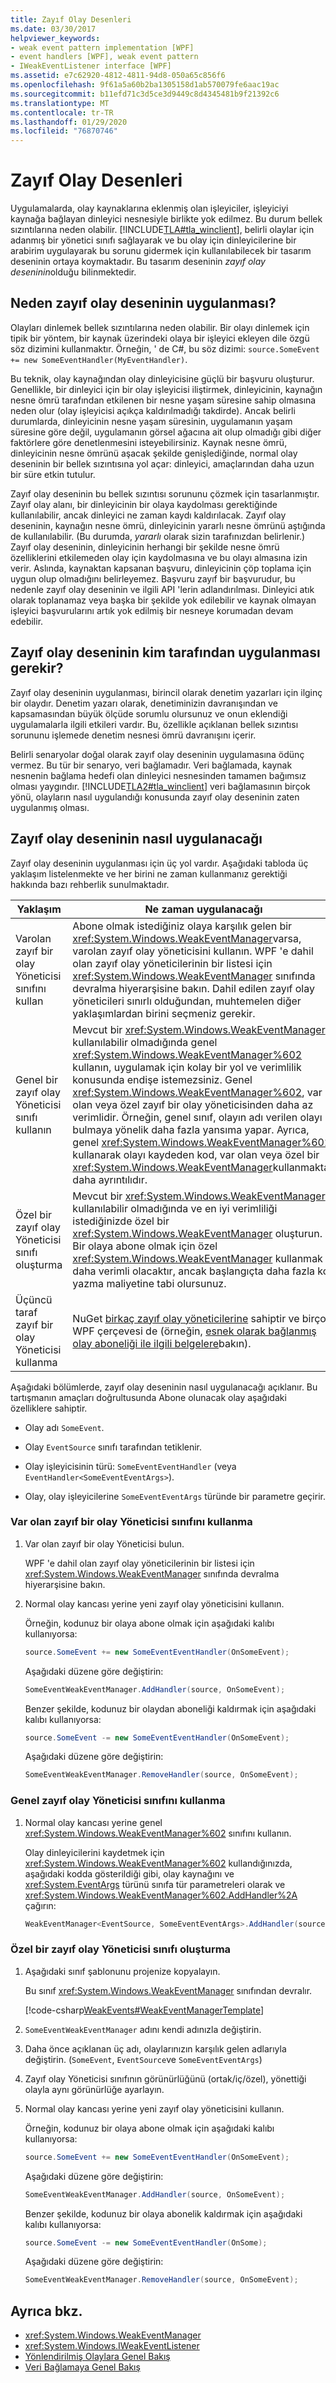 ```yaml
---
title: Zayıf Olay Desenleri
ms.date: 03/30/2017
helpviewer_keywords:
- weak event pattern implementation [WPF]
- event handlers [WPF], weak event pattern
- IWeakEventListener interface [WPF]
ms.assetid: e7c62920-4812-4811-94d8-050a65c856f6
ms.openlocfilehash: 9f61a5a60b2ba1305158d1ab570079fe6aac19ac
ms.sourcegitcommit: b11efd71c3d5ce3d9449c8d4345481b9f21392c6
ms.translationtype: MT
ms.contentlocale: tr-TR
ms.lasthandoff: 01/29/2020
ms.locfileid: "76870746"
---
```

# <a name="weak-event-patterns"></a>Zayıf Olay Desenleri
Uygulamalarda, olay kaynaklarına eklenmiş olan işleyiciler, işleyiciyi kaynağa bağlayan dinleyici nesnesiyle birlikte yok edilmez. Bu durum bellek sızıntılarına neden olabilir. [!INCLUDE[TLA#tla_winclient](../../../../includes/tlasharptla-winclient-md.md)], belirli olaylar için adanmış bir yönetici sınıfı sağlayarak ve bu olay için dinleyicilerine bir arabirim uygulayarak bu sorunu gidermek için kullanılabilecek bir tasarım deseninin ortaya koymaktadır. Bu tasarım deseninin *zayıf olay deseninin*olduğu bilinmektedir.  
  
## <a name="why-implement-the-weak-event-pattern"></a>Neden zayıf olay deseninin uygulanması?  
 Olayları dinlemek bellek sızıntılarına neden olabilir. Bir olayı dinlemek için tipik bir yöntem, bir kaynak üzerindeki olaya bir işleyici ekleyen dile özgü söz dizimini kullanmaktır. Örneğin, ' de C#, bu söz dizimi: `source.SomeEvent += new SomeEventHandler(MyEventHandler)`.  
  
 Bu teknik, olay kaynağından olay dinleyicisine güçlü bir başvuru oluşturur. Genellikle, bir dinleyici için bir olay işleyicisi iliştirmek, dinleyicinin, kaynağın nesne ömrü tarafından etkilenen bir nesne yaşam süresine sahip olmasına neden olur (olay işleyicisi açıkça kaldırılmadığı takdirde). Ancak belirli durumlarda, dinleyicinin nesne yaşam süresinin, uygulamanın yaşam süresine göre değil, uygulamanın görsel ağacına ait olup olmadığı gibi diğer faktörlere göre denetlenmesini isteyebilirsiniz. Kaynak nesne ömrü, dinleyicinin nesne ömrünü aşacak şekilde genişlediğinde, normal olay deseninin bir bellek sızıntısına yol açar: dinleyici, amaçlarından daha uzun bir süre etkin tutulur.  
  
 Zayıf olay deseninin bu bellek sızıntısı sorununu çözmek için tasarlanmıştır. Zayıf olay alanı, bir dinleyicinin bir olaya kaydolması gerektiğinde kullanılabilir, ancak dinleyici ne zaman kaydı kaldırılacak. Zayıf olay deseninin, kaynağın nesne ömrü, dinleyicinin yararlı nesne ömrünü aştığında de kullanılabilir. (Bu durumda, *yararlı* olarak sizin tarafınızdan belirlenir.) Zayıf olay deseninin, dinleyicinin herhangi bir şekilde nesne ömrü özelliklerini etkilemeden olay için kaydolmasına ve bu olayı almasına izin verir. Aslında, kaynaktan kapsanan başvuru, dinleyicinin çöp toplama için uygun olup olmadığını belirleyemez. Başvuru zayıf bir başvurudur, bu nedenle zayıf olay deseninin ve ilgili API 'lerin adlandırılması. Dinleyici atık olarak toplanamaz veya başka bir şekilde yok edilebilir ve kaynak olmayan işleyici başvurularını artık yok edilmiş bir nesneye korumadan devam edebilir.  
  
## <a name="who-should-implement-the-weak-event-pattern"></a>Zayıf olay deseninin kim tarafından uygulanması gerekir?  
 Zayıf olay deseninin uygulanması, birincil olarak denetim yazarları için ilginç bir olaydır. Denetim yazarı olarak, denetiminizin davranışından ve kapsamasından büyük ölçüde sorumlu olursunuz ve onun eklendiği uygulamalarla ilgili etkileri vardır. Bu, özellikle açıklanan bellek sızıntısı sorununu işlemede denetim nesnesi ömrü davranışını içerir.  
  
 Belirli senaryolar doğal olarak zayıf olay deseninin uygulamasına ödünç vermez. Bu tür bir senaryo, veri bağlamadır. Veri bağlamada, kaynak nesnenin bağlama hedefi olan dinleyici nesnesinden tamamen bağımsız olması yaygındır. [!INCLUDE[TLA2#tla_winclient](../../../../includes/tla2sharptla-winclient-md.md)] veri bağlamasının birçok yönü, olayların nasıl uygulandığı konusunda zayıf olay deseninin zaten uygulanmış olması.  
  
## <a name="how-to-implement-the-weak-event-pattern"></a>Zayıf olay deseninin nasıl uygulanacağı  
 Zayıf olay deseninin uygulanması için üç yol vardır. Aşağıdaki tabloda üç yaklaşım listelenmekte ve her birini ne zaman kullanmanız gerektiği hakkında bazı rehberlik sunulmaktadır.  
  
|Yaklaşım|Ne zaman uygulanacağı|  
|--------------|-----------------------|  
|Varolan zayıf bir olay Yöneticisi sınıfını kullan|Abone olmak istediğiniz olaya karşılık gelen bir <xref:System.Windows.WeakEventManager>varsa, varolan zayıf olay yöneticisini kullanın. WPF 'e dahil olan zayıf olay yöneticilerinin bir listesi için <xref:System.Windows.WeakEventManager> sınıfında devralma hiyerarşisine bakın. Dahil edilen zayıf olay yöneticileri sınırlı olduğundan, muhtemelen diğer yaklaşımlardan birini seçmeniz gerekir.|  
|Genel bir zayıf olay Yöneticisi sınıfı kullanın|Mevcut bir <xref:System.Windows.WeakEventManager> kullanılabilir olmadığında genel <xref:System.Windows.WeakEventManager%602> kullanın, uygulamak için kolay bir yol ve verimlilik konusunda endişe istemezsiniz. Genel <xref:System.Windows.WeakEventManager%602>, var olan veya özel zayıf bir olay yöneticisinden daha az verimlidir. Örneğin, genel sınıf, olayın adı verilen olayı bulmaya yönelik daha fazla yansıma yapar. Ayrıca, genel <xref:System.Windows.WeakEventManager%602> kullanarak olayı kaydeden kod, var olan veya özel bir <xref:System.Windows.WeakEventManager>kullanmaktan daha ayrıntılıdır.|  
|Özel bir zayıf olay Yöneticisi sınıfı oluşturma|Mevcut bir <xref:System.Windows.WeakEventManager> kullanılabilir olmadığında ve en iyi verimliliği istediğinizde özel bir <xref:System.Windows.WeakEventManager> oluşturun. Bir olaya abone olmak için özel <xref:System.Windows.WeakEventManager> kullanmak daha verimli olacaktır, ancak başlangıçta daha fazla kod yazma maliyetine tabi olursunuz.|  
|Üçüncü taraf zayıf bir olay Yöneticisi kullanma|NuGet [birkaç zayıf olay yöneticilerine](https://www.nuget.org/packages?q=weak+event+manager&prerel=false) sahiptir ve birçok WPF çerçevesi de (örneğin, [esnek olarak bağlanmış olay aboneliği ile ilgili belgelere](https://github.com/PrismLibrary/Prism-Documentation/blob/master/docs/wpf/legacy/Communication.md#subscribing-to-events)bakın).|

 Aşağıdaki bölümlerde, zayıf olay deseninin nasıl uygulanacağı açıklanır.  Bu tartışmanın amaçları doğrultusunda Abone olunacak olay aşağıdaki özelliklere sahiptir.  
  
- Olay adı `SomeEvent`.  
  
- Olay `EventSource` sınıfı tarafından tetiklenir.  
  
- Olay işleyicisinin türü: `SomeEventEventHandler` (veya `EventHandler<SomeEventEventArgs>`).  
  
- Olay, olay işleyicilerine `SomeEventEventArgs` türünde bir parametre geçirir.  
  
### <a name="using-an-existing-weak-event-manager-class"></a>Var olan zayıf bir olay Yöneticisi sınıfını kullanma  
  
1. Var olan zayıf bir olay Yöneticisi bulun.  
  
     WPF 'e dahil olan zayıf olay yöneticilerinin bir listesi için <xref:System.Windows.WeakEventManager> sınıfında devralma hiyerarşisine bakın.  
  
2. Normal olay kancası yerine yeni zayıf olay yöneticisini kullanın.  
  
     Örneğin, kodunuz bir olaya abone olmak için aşağıdaki kalıbı kullanıyorsa:  
  
    ```csharp  
    source.SomeEvent += new SomeEventEventHandler(OnSomeEvent);  
    ```  
  
     Aşağıdaki düzene göre değiştirin:  
  
    ```csharp  
    SomeEventWeakEventManager.AddHandler(source, OnSomeEvent);  
    ```  
  
     Benzer şekilde, kodunuz bir olaydan aboneliği kaldırmak için aşağıdaki kalıbı kullanıyorsa:  
  
    ```csharp  
    source.SomeEvent -= new SomeEventEventHandler(OnSomeEvent);  
    ```  
  
     Aşağıdaki düzene göre değiştirin:  
  
    ```csharp  
    SomeEventWeakEventManager.RemoveHandler(source, OnSomeEvent);  
    ```  
  
### <a name="using-the-generic-weak-event-manager-class"></a>Genel zayıf olay Yöneticisi sınıfını kullanma  
  
1. Normal olay kancası yerine genel <xref:System.Windows.WeakEventManager%602> sınıfını kullanın.  
  
     Olay dinleyicilerini kaydetmek için <xref:System.Windows.WeakEventManager%602> kullandığınızda, aşağıdaki kodda gösterildiği gibi, olay kaynağını ve <xref:System.EventArgs> türünü sınıfa tür parametreleri olarak ve <xref:System.Windows.WeakEventManager%602.AddHandler%2A> çağırın:  
  
    ```csharp  
    WeakEventManager<EventSource, SomeEventEventArgs>.AddHandler(source, "SomeEvent", source_SomeEvent);  
    ```  
  
### <a name="creating-a-custom-weak-event-manager-class"></a>Özel bir zayıf olay Yöneticisi sınıfı oluşturma  
  
1. Aşağıdaki sınıf şablonunu projenize kopyalayın.  
  
     Bu sınıf <xref:System.Windows.WeakEventManager> sınıfından devralır.  
  
     [!code-csharp[WeakEvents#WeakEventManagerTemplate](~/samples/snippets/csharp/VS_Snippets_Wpf/WeakEvents/CSharp/WeakEventManagerTemplate.cs#weakeventmanagertemplate)]  
  
2. `SomeEventWeakEventManager` adını kendi adınızla değiştirin.  
  
3. Daha önce açıklanan üç adı, olaylarınızın karşılık gelen adlarıyla değiştirin. (`SomeEvent`, `EventSource`ve `SomeEventEventArgs`)  
  
4. Zayıf olay Yöneticisi sınıfının görünürlüğünü (ortak/iç/özel), yönettiği olayla aynı görünürlüğe ayarlayın.  
  
5. Normal olay kancası yerine yeni zayıf olay yöneticisini kullanın.  
  
     Örneğin, kodunuz bir olaya abone olmak için aşağıdaki kalıbı kullanıyorsa:  
  
    ```csharp  
    source.SomeEvent += new SomeEventEventHandler(OnSomeEvent);  
    ```  
  
     Aşağıdaki düzene göre değiştirin:  
  
    ```csharp  
    SomeEventWeakEventManager.AddHandler(source, OnSomeEvent);  
    ```  
  
     Benzer şekilde, kodunuz bir olaya abonelik kaldırmak için aşağıdaki kalıbı kullanıyorsa:  
  
    ```csharp  
    source.SomeEvent -= new SomeEventEventHandler(OnSome);  
    ```  
  
     Aşağıdaki düzene göre değiştirin:  
  
    ```csharp  
    SomeEventWeakEventManager.RemoveHandler(source, OnSomeEvent);  
    ```  
  
## <a name="see-also"></a>Ayrıca bkz.

- <xref:System.Windows.WeakEventManager>
- <xref:System.Windows.IWeakEventListener>
- [Yönlendirilmiş Olaylara Genel Bakış](routed-events-overview.md)
- [Veri Bağlamaya Genel Bakış](../../../desktop-wpf/data/data-binding-overview.md)

